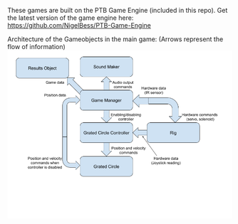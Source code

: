 These games are built on the PTB Game Engine (included in this repo).
Get the latest version of the game engine here: https://github.com/NigelBess/PTB-Game-Engine


Architecture of the Gameobjects in the main game: 
(Arrows represent the flow of information)
![Alt text](https://github.com/NigelBess/Autobehaviour-Games/blob/master/Architecture.png)

